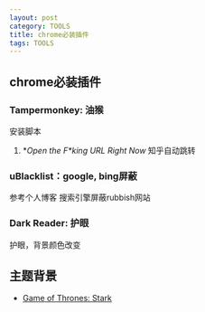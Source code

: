 ```yaml
---
layout: post
category: TOOLS
title: chrome必装插件
tags: TOOLS
---
```


## chrome必装插件

### Tampermonkey: 油猴

安装脚本

1. **Open the F\**king URL Right Now**  知乎自动跳转

### uBlacklist：google, bing屏蔽

参考个人博客 搜索引擎屏蔽rubbish网站

### Dark Reader: 护眼

护眼，背景颜色改变

## 主题背景

- [Game of Thrones: Stark](https://chrome.google.com/webstore/category/themes)

